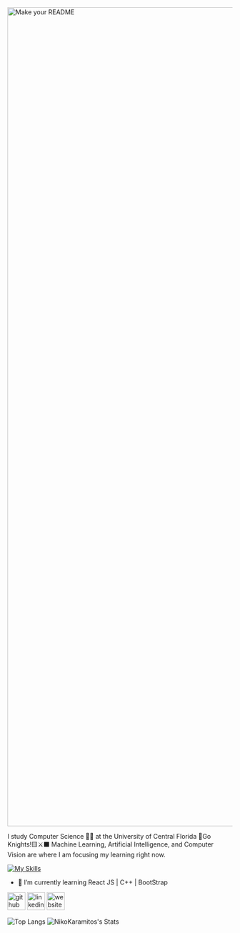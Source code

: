 
<img width="1834" alt="Make your README" src="https://github.com/NikoKaramitos/NikoKaramitos/assets/78456903/8398b119-b5b6-476a-9847-38d1970f7a88">

I study Computer Science 👨‍💻 at the University of Central Florida 🍊Go Knights!🟨⚔️⬛️
Machine Learning, Artificial Intelligence, and Computer Vision are where I am focusing my learning right now.

[![My Skills](https://skillicons.dev/icons?i=java,c,py,js,html,css,cpp,bootstrap,androidstudio,kotlin,mysql,nodejs,php,react,opencv,pytorch,tensorflow,sklearn&perline=9)](https://skillicons.dev)

- 🌱 I’m currently learning React JS | C++ | BootStrap  


[<img src='https://cdn.jsdelivr.net/npm/simple-icons@3.0.1/icons/github.svg' alt='github' height='40'>](https://github.com/NikoKaramitos)  [<img src='https://cdn.jsdelivr.net/npm/simple-icons@3.0.1/icons/linkedin.svg' alt='linkedin' height='40'>](https://www.linkedin.com/in/nicholas-karamitos/)  [<img src='https://cdn.jsdelivr.net/npm/simple-icons@3.0.1/icons/icloud.svg' alt='website' height='40'>](https://nikokaramitos.com)  

![Top Langs](https://github-readme-stats.vercel.app/api/top-langs/?username=NikoKaramitos&theme=tokyonight&hide_progress=true) ![NikoKaramitos's Stats](https://github-readme-stats.vercel.app/api?username=NikoKaramitos&theme=tokyonight&show_icons=true&hide_border=false&count_private=true)




<!--
**NikoKaramitos/NikoKaramitos** is a ✨ _special_ ✨ repository because its `README.md` (this file) appears on your GitHub profile.

Here are some ideas to get you started:

- 🔭 I’m currently working on ...
- 🌱 I’m currently learning ...
- 👯 I’m looking to collaborate on ...
- 🤔 I’m looking for help with ...
- 💬 Ask me about ...
- 📫 How to reach me: ...
- 😄 Pronouns: ...
- ⚡ Fun fact: ...

🍊💻📸⚔️⬛️🟨🇬🇷🇺🇸
-->
